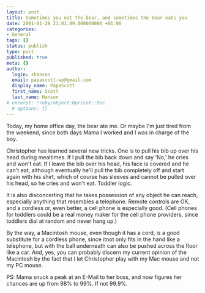 ```yaml
---
layout: post
title: Sometimes you eat the bear, and sometimes the bear eats you
date: 2001-01-29 21:01:09.000000000 +01:00
categories:
- General
tags: []
status: publish
type: post
published: true
meta: {}
author:
  login: shanson
  email: papascott-wp@gmail.com
  display_name: PapaScott
  first_name: Scott
  last_name: Hanson
# excerpt: !ruby/object:Hpricot::Doc
  # options: {}
---
```

<p>Today, my home office day, the bear ate me. Or maybe I'm just tired from the weekend, since both days Mama I worked and I was in charge of the boy.</p>
<p>Christopher has learned several new tricks. One is to pull his bib up over his head during mealtimes. If I pull the bib back down and say 'No,' he cries and won't eat. If I leave the bib over his head, his face is covered and he can't eat, although eventually he'll pull the bib completely off and start again with his shirt, which of course has sleeves and cannot be pulled over his head, so he cries and won't eat. Toddler logic.</p>
<p>It is also disconcerting that he takes possession of any object he can reach, especially anything that resembles a telephone. Remote controls are OK, and a cordless or, even better, a cell phone is especially good. (Cell phones for toddlers could be a real money maker for the cell phone providers, since toddlers dial at random and never hang up.)</p>
<p>By the way, a Macintosh mouse, even though it has a cord, is a good substitute for a cordless phone, since itnot only fits in the hand like a telephone, but with the ball underneath can also be pushed across the floor like a car. And, yes, you can probably discern my current opinion of the Macintosh by the fact that I let Christopher play with my Mac mouse and not my PC mouse. </p>
<p>PS: Mama snuck a peak at an E-Mail to her boss, and now figures her chances are up from 98% to 99%. If not 99.9%.</p>
